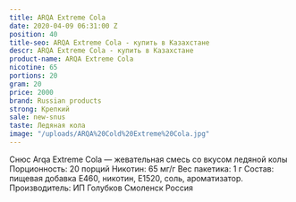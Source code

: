 ```yaml
---
title: ARQA Extreme Cola
date: 2020-04-09 06:31:00 Z
position: 40
title-seo: ARQA Extreme Cola - купить в Казахстане
descr: ARQA Extreme Cola - купить в Казахстане
product-name: ARQA Extreme Cola
nicotine: 65
portions: 20
gram: 20
price: 2000
brand: Russian products
strong: Крепкий
sale: new-snus
taste: Ледяная кола
image: "/uploads/ARQA%20Cold%20Extreme%20Cola.jpg"
---
```


Снюс Arqa Extreme Cola — жевательная смесь со вкусом ледяной колы Порционность: 20 порций Никотин: 65 мг/г Вес пакетика: 1 г Состав: пищевая добавка E460, никотин, E1520, соль, ароматизатор. Производитель: ИП Голубков Смоленск Россия